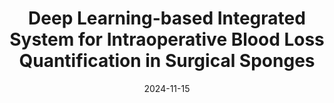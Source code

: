 ---
title: "Deep Learning-based Integrated System for Intraoperative Blood Loss Quantification in Surgical Sponges"
collection: publications
permalink: /publication/2024-11-15-Sponges
date: 2024-11-15
venue: 'IEEE Journal of Biomedical and Health Informatics'
paperurl: 'https://doi.org/10.1109/JBHI.2024.3499852'
citation: 'Nguyen D., Le M.H.N., Huynh P.K., Le T.Q., Charles-Okezie C., Diaz M.J., Sabet C., Dang H.T., Nguyen T., Nguyen H., Tran M., Le N.Q.K., & Muncey A. (2024). Deep Learning-based Integrated System for Intraoperative Blood Loss Quantification in Surgical Sponges. <i>IEEE Journal of Biomedical and Health Informatics</i>.'
---